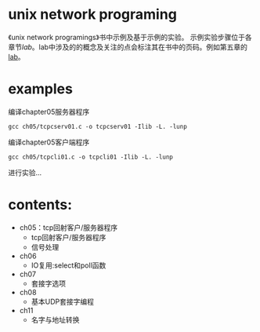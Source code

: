 # unix network programing
《unix network programings》书中示例及基于示例的实验。
示例实验步骤位于各章节*lab*。lab中涉及的的概念及关注的点会标注其在书中的页码。例如第五章的[lab](https://github.com/buctwbzs/unp/blob/master/ch05/lab.md)。
# examples
编译chapter05服务器程序

`
gcc ch05/tcpcserv01.c -o tcpcserv01 -Ilib -L. -lunp
`

编译chapter05客户端程序

`
gcc ch05/tcpcli01.c -o tcpcli01 -Ilib -L. -lunp
`

进行实验...
# contents:
- ch05：tcp回射客户/服务器程序
    - tcp回射客户/服务器程序
    - 信号处理
- ch06
    - IO复用:select和poll函数
- ch07
    - 套接字选项
- ch08
    - 基本UDP套接字编程
- ch11
    - 名字与地址转换

